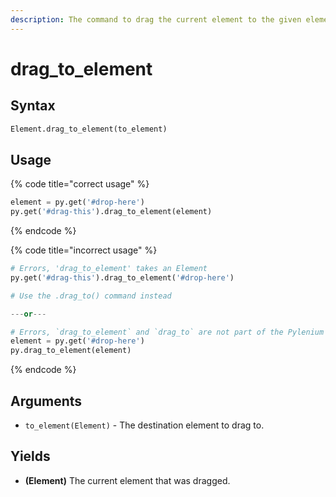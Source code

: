 ```yaml
---
description: The command to drag the current element to the given element.
---
```


# drag\_to\_element

## Syntax

```python
Element.drag_to_element(to_element)
```

## Usage

{% code title="correct usage" %}
```python
element = py.get('#drop-here')
py.get('#drag-this').drag_to_element(element)
```
{% endcode %}

{% code title="incorrect usage" %}
```python
# Errors, 'drag_to_element' takes an Element
py.get('#drag-this').drag_to_element('#drop-here')

# Use the .drag_to() command instead

---or---

# Errors, `drag_to_element` and `drag_to` are not part of the Pylenium object
element = py.get('#drop-here')
py.drag_to_element(element)
```
{% endcode %}

## Arguments

* `to_element(Element)` - The destination element to drag to.

## Yields

* **(Element)** The current element that was dragged.
